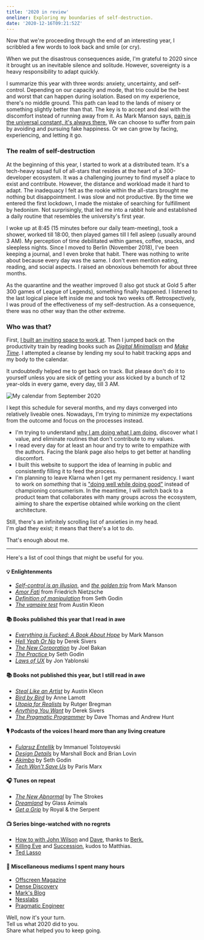 ```yaml
---
title: '2020 in review'
oneliner: Exploring my boundaries of self-destruction.
date: '2020-12-16T09:21:52Z'
---
```


Now that we're proceeding through the end of an interesting year, I scribbled a few words to look back and smile (or cry).

When we put the disastrous consequences aside, I'm grateful to 2020 since it brought us an inevitable silence and solitude. However, sovereignty is a heavy responsibility to adapt quickly.

I summarize this year with three words: anxiety, uncertainty, and self-control. Depending on our capacity and mode, that trio could be the best and worst that can happen during isolation. Based on my experience, there's no middle ground. This path can lead to the lands of misery or something slightly better than that. The key is to accept and deal with the discomfort instead of running away from it. As Mark Manson says, [pain is the universal constant, it's always there.](../books/everything-is-fucked) We can choose to suffer from pain by avoiding and pursuing fake happiness. Or we can grow by facing, experiencing, and letting it go.

### The realm of self-destruction

At the beginning of this year, I started to work at a distributed team. It's a tech-heavy squad full of all-stars that resides at the heart of a 300-developer ecosystem. It was a challenging journey to find myself a place to exist and contribute. However, the distance and workload made it hard to adapt. The inadequacy I felt as the rookie within the all-stars brought me nothing but disappointment. I was slow and not productive. By the time we entered the first lockdown, I made the mistake of searching for fulfillment by hedonism. Not surprisingly, that led me into a rabbit hole and established a daily routine that resembles the university's first year.

I woke up at 8:45 (15 minutes before our daily team-meeting), took a shower, worked till 18:00, then played games till I fell asleep (usually around 3 AM). My perception of time debilitated within games, coffee, snacks, and sleepless nights. Since I moved to Berlin (November 2018), I've been keeping a journal, and I even broke that habit. There was nothing to write about because every day was the same. I don't even mention eating, reading, and social aspects. I raised an obnoxious behemoth for about three months.

As the quarantine and the weather improved (I also got stuck at Gold 5 after 300 games of League of Legends), something finally happened. I listened to the last logical piece left inside me and took two weeks off. Retrospectively, I was proud of the effectiveness of my self-destruction. As a consequence, there was no other way than the other extreme.

### Who was that?

First, [I built an inviting space to work at](https://twitter.com/altaywtf/status/1296808857608622088). Then I jumped back on the productivity train by reading books such as [_Digital Minimalism_](https://www.calnewport.com/books/digital-minimalism) and [_Make Time_](../books/make-time). I attempted a cleanse by lending my soul to habit tracking apps and my body to the calendar.

It undoubtedly helped me to get back on track. But please don't do it to yourself unless you are sick of getting your ass kicked by a bunch of 12 year-olds in every game, every day, till 3 AM.

![My calendar from September 2020](/images/posts/2020/calendar.png)

I kept this schedule for several months, and my days converged into relatively liveable ones. Nowadays, I'm trying to minimize my expectations from the outcome and focus on the processes instead.

- I'm trying to understand [why I am doing what I am doing](./why), discover what I value, and eliminate routines that don't contribute to my values.
- I read every day for at least an hour and try to write to empathize with the authors. Facing the blank page also helps to get better at handling discomfort.
- I built this website to support the idea of learning in public and consistently filling it to feed the process.
- I'm planning to leave Klarna when I get my permanent residency. I want to work on _something_ that is ["doing well while doing good"](https://www.theglobeandmail.com/opinion/article-new-corporations-are-up-to-the-same-old-tricks/) instead of championing consumerism. In the meantime, I will switch back to a product team that collaborates with many groups across the ecosystem, aiming to share the expertise obtained while working on the client architecture.

Still, there's an infinitely scrolling list of anxieties in my head.\
I'm glad they exist; it means that there's a lot to do.

That's enough about me.

---

Here's a list of cool things that might be useful for you.

#### 💡 Enlightenments

- [_Self-control is an illusion_](../books/everything-is-fucked), and [_the golden trio_](https://markmanson.net/how-to-get-better) from Mark Manson
- [_Amor Fati_](https://www.youtube.com/watch?v=2Xzh1BjCA5Q) from Friedrich Nietzsche
- [_Definition of manipulation_](https://seths.blog/2019/02/are-you-being-manipulated/) from Seth Godin
- [_The vampire test_](https://austinkleon.com/2020/12/08/the-vampire-test/) from Austin Kleon

#### 📚 Books published this year that I read in awe

- [_Everything is Fucked: A Book About Hope_](../books/everything-is-fucked) by Mark Manson
- [_Hell Yeah Or No_](https://sive.rs/n) by Derek Sivers
- [_The New Corporation_](../books/the-new-corporation) by Joel Bakan
- [_The Practice_ ](../books/the-practice) by Seth Godin
- [_Laws of UX_](../books/laws-of-ux) by Jon Yablonski

#### 📚 Books not published this year, but I still read in awe

- [_Steal Like an Artist_](https://austinkleon.com/steal/) by Austin Kleon
- [_Bird by Bird_](../books/bird-by-bird) by Anne Lamott
- [_Utopia for Realists_](../books/utopia-for-realists) by Rutger Bregman
- [_Anything You Want_](../books/anything-you-want) by Derek Sivers
- [_The Pragmatic Programmer_](../books/the-pragmatic-programmer) by Dave Thomas and Andrew Hunt

#### 🎙 Podcasts of the voices I heard more than any living creature

- [_Fularsız Entellik_](https://fularsizentellik.com/podcast) by Immanuel Tolstoyevski
- [_Design Details_](https://designdetails.fm) by Marshall Bock and Brian Lovin
- [_Akimbo_](https://www.akimbo.link) by Seth Godin
- [_Tech Won't Save Us_](https://www.techwontsave.us) by Paris Marx

#### 🎧 Tunes on repeat

- [_The New Abnormal_](https://open.spotify.com/album/2xkZV2Hl1Omi8rk2D7t5lN?si=1S12WMUXQJeAUuOKn2O7lg) by The Strokes
- [_Dreamland_](https://open.spotify.com/album/5bfpRtBW7RNRdsm3tRyl3R?si=mzc6tiC_Td-Y4zIgqGr3EQ) by Glass Animals
- [_Get a Grip_](https://open.spotify.com/album/2Yn5QhZEEoDl1MDMVjY3Ao?si=DLxQdJKKSJuqedEB9j6OhQ) by Royal & the Serpent

#### 📺 Series binge-watched with no regrets

- [How to with John Wilson](https://www.imdb.com/title/tt10801534/) and [Dave](https://www.imdb.com/title/tt8531222/), thanks to [Berk.](https://berk.studio)
- [Killing Eve](https://www.imdb.com/title/tt7016936) and [Succession](https://www.imdb.com/title/tt7660850/), kudos to Matthias.
- [Ted Lasso](https://www.imdb.com/title/tt10986410)

#### 📰 Miscellaneous mediums I spent many hours

- [Offscreen Magazine](https://offscreenmag.com)
- [Dense Discovery](https://densediscovery.com)
- [Mark's Blog](https://markmanson.net)
- [Nesslabs](https://nesslabs.com)
- [Pragmatic Engineer](https://blog.pragmaticengineer.com/now/)

Well, now it's your turn. \
Tell us what 2020 did to you. \
Share what helped you to keep going.
